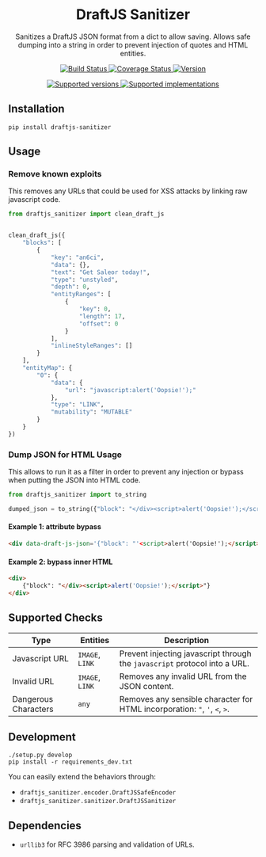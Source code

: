<div align='center'>
  <h1>DraftJS Sanitizer</h1>
  <p>Sanitizes a DraftJS JSON format from a dict to allow saving. Allows safe dumping into a string in order to prevent injection of quotes and HTML entities.</p>
  <p>
    <a href='https://travis-ci.org/NyanKiyoshi/draftjs-sanitizer/'>
      <img src='https://travis-ci.org/NyanKiyoshi/draftjs-sanitizer.svg?branch=master' alt='Build Status' />
    </a>
    <a href='https://codecov.io/gh/NyanKiyoshi/draftjs-sanitizer'>
      <img src='https://codecov.io/gh/NyanKiyoshi/draftjs-sanitizer/branch/master/graph/badge.svg' alt='Coverage Status' />
    </a>
    <a href='https://pypi.python.org/pypi/draftjs-sanitizer'>
      <img src='https://img.shields.io/pypi/v/draftjs-sanitizer.svg' alt='Version' />
    </a>
  </p>
  <p>
    <a href='https://pypi.python.org/pypi/draftjs-sanitizer'>
      <img src='https://img.shields.io/pypi/pyversions/draftjs-sanitizer.svg' alt='Supported versions' />
    </a>
    <a href='https://pypi.python.org/pypi/draftjs-sanitizer'>
      <img src='https://img.shields.io/pypi/implementation/draftjs-sanitizer.svg' alt='Supported implementations' />
    </a>
  </p>
</div>

## Installation
```
pip install draftjs-sanitizer
```

## Usage

### Remove known exploits
This removes any URLs that could be used for XSS attacks by linking raw javascript code.

```python
from draftjs_sanitizer import clean_draft_js


clean_draft_js({
    "blocks": [
        {
            "key": "an6ci",
            "data": {},
            "text": "Get Saleor today!",
            "type": "unstyled",
            "depth": 0,
            "entityRanges": [
                {
                    "key": 0,
                    "length": 17,
                    "offset": 0
                }
            ],
            "inlineStyleRanges": []
        }
    ],
    "entityMap": {
        "0": {
            "data": {
                "url": "javascript:alert('Oopsie!');"
            },
            "type": "LINK",
            "mutability": "MUTABLE"
        }
    }
})
```

### Dump JSON for HTML Usage
This allows to run it as a filter in order to prevent any injection or bypass when putting the JSON into HTML code.

```python
from draftjs_sanitizer import to_string

dumped_json = to_string({"block": "</div><script>alert('Oopsie!');</script>"})
```

#### Example 1: attribute bypass
```html
<div data-draft-js-json='{"block": "'<script>alert('Oopsie!');</script>"}'></div>
```

#### Example 2: bypass inner HTML
```html
<div>
    {"block": "</div><script>alert('Oopsie!');</script>"}
</div>
```

## Supported Checks

| Type | Entities | Description |
| ---- | -------- | ----------- |
| Javascript URL | `IMAGE`, `LINK` | Prevent injecting javascript through the `javascript` protocol into a URL. |
| Invalid URL | `IMAGE`, `LINK` | Removes any invalid URL from the JSON content. |
| Dangerous Characters | `any` | Removes any sensible character for HTML incorporation: `"`, `'`, `<`, `>`.


## Development
```
./setup.py develop
pip install -r requirements_dev.txt
```

You can easily extend the behaviors through:
- `draftjs_sanitizer.encoder.DraftJSSafeEncoder`
- `draftjs_sanitizer.sanitizer.DraftJSSanitizer`

## Dependencies
- `urllib3` for RFC 3986 parsing and validation of URLs.
